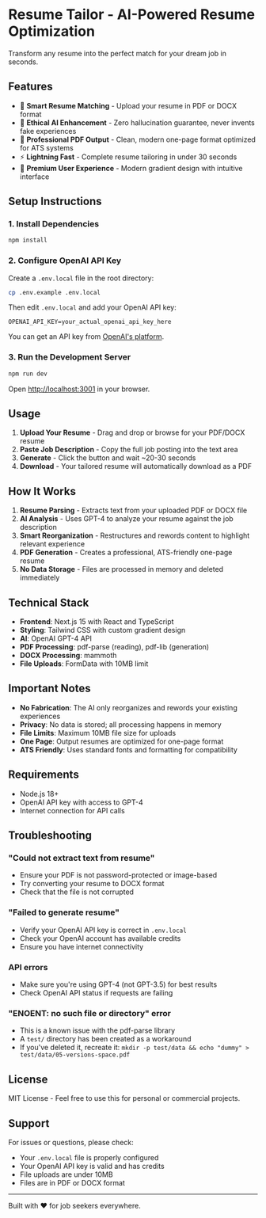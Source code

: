 # Resume Tailor - AI-Powered Resume Optimization

Transform any resume into the perfect match for your dream job in seconds.

## Features

- 🎯 **Smart Resume Matching** - Upload your resume in PDF or DOCX format
- 🤖 **Ethical AI Enhancement** - Zero hallucination guarantee, never invents fake experiences
- 📄 **Professional PDF Output** - Clean, modern one-page format optimized for ATS systems
- ⚡ **Lightning Fast** - Complete resume tailoring in under 30 seconds
- 🎨 **Premium User Experience** - Modern gradient design with intuitive interface

## Setup Instructions

### 1. Install Dependencies

```bash
npm install
```

### 2. Configure OpenAI API Key

Create a `.env.local` file in the root directory:

```bash
cp .env.example .env.local
```

Then edit `.env.local` and add your OpenAI API key:

```
OPENAI_API_KEY=your_actual_openai_api_key_here
```

You can get an API key from [OpenAI's platform](https://platform.openai.com/api-keys).

### 3. Run the Development Server

```bash
npm run dev
```

Open [http://localhost:3001](http://localhost:3001) in your browser.

## Usage

1. **Upload Your Resume** - Drag and drop or browse for your PDF/DOCX resume
2. **Paste Job Description** - Copy the full job posting into the text area
3. **Generate** - Click the button and wait ~20-30 seconds
4. **Download** - Your tailored resume will automatically download as a PDF

## How It Works

1. **Resume Parsing** - Extracts text from your uploaded PDF or DOCX file
2. **AI Analysis** - Uses GPT-4 to analyze your resume against the job description
3. **Smart Reorganization** - Restructures and rewords content to highlight relevant experience
4. **PDF Generation** - Creates a professional, ATS-friendly one-page resume
5. **No Data Storage** - Files are processed in memory and deleted immediately

## Technical Stack

- **Frontend**: Next.js 15 with React and TypeScript
- **Styling**: Tailwind CSS with custom gradient design
- **AI**: OpenAI GPT-4 API
- **PDF Processing**: pdf-parse (reading), pdf-lib (generation)
- **DOCX Processing**: mammoth
- **File Uploads**: FormData with 10MB limit

## Important Notes

- **No Fabrication**: The AI only reorganizes and rewords your existing experiences
- **Privacy**: No data is stored; all processing happens in memory
- **File Limits**: Maximum 10MB file size for uploads
- **One Page**: Output resumes are optimized for one-page format
- **ATS Friendly**: Uses standard fonts and formatting for compatibility

## Requirements

- Node.js 18+ 
- OpenAI API key with access to GPT-4
- Internet connection for API calls

## Troubleshooting

### "Could not extract text from resume"
- Ensure your PDF is not password-protected or image-based
- Try converting your resume to DOCX format
- Check that the file is not corrupted

### "Failed to generate resume"
- Verify your OpenAI API key is correct in `.env.local`
- Check your OpenAI account has available credits
- Ensure you have internet connectivity

### API errors
- Make sure you're using GPT-4 (not GPT-3.5) for best results
- Check OpenAI API status if requests are failing

### "ENOENT: no such file or directory" error
- This is a known issue with the pdf-parse library
- A `test/` directory has been created as a workaround
- If you've deleted it, recreate it: `mkdir -p test/data && echo "dummy" > test/data/05-versions-space.pdf`

## License

MIT License - Feel free to use this for personal or commercial projects.

## Support

For issues or questions, please check:
- Your `.env.local` file is properly configured
- Your OpenAI API key is valid and has credits
- File uploads are under 10MB
- Files are in PDF or DOCX format

---

Built with ❤️ for job seekers everywhere.
